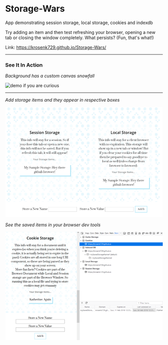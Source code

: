 # Storage-Wars

App demonstrating session storage, local storage, cookies and indexdb

Try adding an item and then test refreshing your browser, opening a new tab or closing the window completely. What persists? (Fun, that's what!)

Link: https://krosenk729.github.io/Storage-Wars/

---

### See It In Action


_*Background has a custom canvas snowfall*_

![demo if you are curious](https://github.com/krosenk729/Storage-Wars/blob/master/screenshots/samplegif.gif)

---

_*Add storage items and they appear in respective boxes*_


![saved items](https://raw.githubusercontent.com/krosenk729/Storage-Wars/master/screenshots/saved-storage.png)


_*See the saved items in your browser dev tools*_


![inspect elements](https://raw.githubusercontent.com/krosenk729/Storage-Wars/master/screenshots/demo.png)